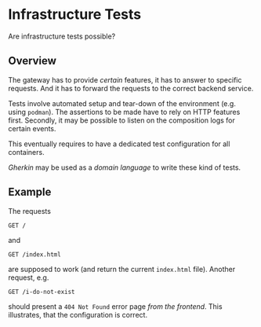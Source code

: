 # Infrastructure Tests

Are infrastructure tests possible?

## Overview

The gateway has to provide _certain_ features, it has to answer to specific requests. And it has to forward the requests
to the correct backend service.

Tests involve automated setup and tear-down of the environment (e.g. using `podman`). The assertions to be made have to
rely on HTTP features first. Secondly, it may be possible to listen on the composition logs for certain events.

This eventually requires to have a dedicated test configuration for all containers.

_Gherkin_ may be used as a _domain language_ to write these kind of tests.

## Example

The requests

```http request
GET /
```

and

```http request
GET /index.html
```

are supposed to work (and return the current `index.html` file). Another request, e.g.

```http request
GET /i-do-not-exist
```

should present a `404 Not Found` error page _from the frontend_. This illustrates, that the configuration is correct.
